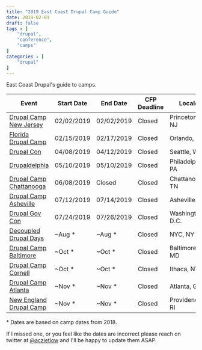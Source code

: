 ```yaml
---
title: "2019 East Coast Drupal Camp Guide"
date: 2019-02-01
draft: false
tags : [
    "drupal",
    "conference",
    "camps"
]
categories : [
    "drupal"
]
---
```


East Coast Drupal's guide to camps.

| Event               | Start Date | End Date  | CFP Deadline | Locale      |
| ------------------- | ---------- |---------- | ------------ | ----------- |
| [Drupal Camp New Jersey](https://www.drupalcampnj.org) | 02/02/2019  | 02/02/2019 | Closed | Princeton, NJ |
| [Florida Drupal Camp](https://www.fldrupal.camp) | 02/15/2019  | 02/17/2019 | Closed    | Orlando, FL |
| [Drupal Con](https://events.drupal.org/drupalcon) | 04/08/2019  | 04/12/2019 | Closed | Seattle, WA |
| [Drupaldelphia](https://www.drupaldelphia.org/) | 05/10/2019  | 05/10/2019 | Closed | Philadelphia, PA |
| [Drupal Camp Chattanooga](https://www.drupalcampchattanooga.com) | 06/08/2019  | Closed | Closed    | Chattanooga, TN |
| [Drupal Camp Asheville](https://www.drupalasheville.com) | 07/12/2019  | 07/14/2019 | Closed    | Asheville, NC |
| [Drupal Gov Con](https://www.drupalgovcon.org) | 07/24/2019  | 07/26/2019 | Closed | Washington, D.C. |
| [Decoupled Drupal Days](https://decoupleddays.com) | ~Aug * | ~Aug * | Closed | NYC, NY |
| [Drupal Camp Baltimore](https://www.bmoredrupal.com) | ~Oct * | ~Oct * | Closed | Baltimore, MD |
| [Drupal Camp Cornell](https://camp.drupal.cornell.edu) | ~Oct * | ~Oct * | Closed | Ithaca, NY |
| [Drupal Camp Atlanta](https://www.drupalcampatlanta.com) | ~Nov * | ~Nov * |  Closed | Atlanta, GA |
| [New England Drupal Camp](https://nedcamp.org) | ~Nov * | ~Nov * | Closed | Providence, RI |


\* Dates are based on camp dates from 2018.

If I missed one, or you feel like the dates are incorrect please reach on twitter at [@aczietlow](https://twitter.com/aczietlow/) and I'll be happy to update them ASAP.